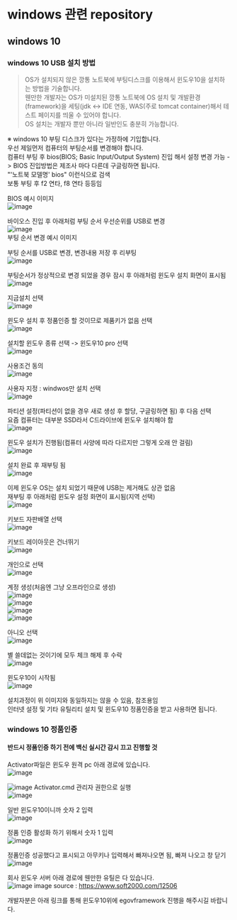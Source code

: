 # windows 관련 repository
## windows 10
### windows 10 USB 설치 방법
>OS가 설치되지 않은 깡통 노트북에 부팅디스크를 이용해서 윈도우10을 설치하는 방법을 기술합니다. <br>
>웬만한 개발자는 OS가 미설치된 깡통 노트북에 OS 설치 및 개발환경(framework)을 세팅(jdk <-> IDE 연동, WAS(주로 tomcat container)해서 테스트 페이지를 띄울 수 있어야 합니다. <br>
>OS 설치는 개발자 뿐만 아니라 일반인도 충분히 가능합니다.

※ windows 10 부팅 디스크가 있다는 가정하에 기입합니다. <br> 
우선 제일먼저 컴퓨터의 부팅순서를 변경해야 합니다. <br>
컴퓨터 부팅 후 bios(BIOS; Basic Input/Output System) 진입 해서 설정 변경 가능 -> BIOS 진입방법은 제조사 마다 다른데 구글링하면 됩니다. <br>
"'노트북 모델명' bios" 이런식으로 검색 <br>
보통 부팅 후 f2 연타, f8 연타 등등임<br>

BIOS 예시 이미지 <br>
![image](https://user-images.githubusercontent.com/44331989/135259116-3413b152-a10a-4703-ad38-270dff73f741.png) <br>

바이오스 진입 후 아래처럼 부팅 순서 우선순위를 USB로 변경 <br>
![image](https://user-images.githubusercontent.com/44331989/135261401-d3c86c38-cf0c-4b0d-8635-a54d18505811.png) <br>
부팅 순서 변경 예시 이미지<br>

부팅 순서를 USB로 변경, 변경내용 저장 후 리부팅 <br>
![image](https://user-images.githubusercontent.com/44331989/135261739-58f212b9-5bcb-4701-b31f-b7f9858732f7.png) <br>

부팅순서가 정상적으로 변경 되었을 경우 잠시 후 아래처럼 윈도우 설치 화면이 표시됨 <br>
![image](https://user-images.githubusercontent.com/44331989/135262279-795207f7-d8d0-48d9-8753-8b1d04d819e4.png) <br>

지금설치 선택 <br>
![image](https://user-images.githubusercontent.com/44331989/135262498-eed01e22-6de7-4aca-800f-e2388aa21c41.png) <br>

윈도우 설치 후 정품인증 할 것이므로 제품키가 없음 선택 <br>
![image](https://user-images.githubusercontent.com/44331989/135262666-5e8b5c7a-743c-4921-8d94-ce29a95f90be.png)

설치할 윈도우 종류 선택 -> 윈도우10 pro 선택 <br>
![image](https://user-images.githubusercontent.com/44331989/135262740-db30e6f7-8510-45d5-9ac8-ac657152cbc7.png)

사용조건 동의 <br>
![image](https://user-images.githubusercontent.com/44331989/135262801-7e5f52a6-0c29-4c9e-9ad6-007ffaf09bf5.png)

사용자 지정 : windwos만 설치 선택 <br>
![image](https://user-images.githubusercontent.com/44331989/135262841-a5316a11-da15-4ce4-96ec-d32211f134f4.png)

파티션 설정(파티션이 없을 경우 새로 생성 후 할당, 구글링하면 됨) 후 다음 선택<br>
요즘 컴퓨터는 대부분 SSD라서 C드라이브에 윈도우 설치해야 함<br>
![image](https://user-images.githubusercontent.com/44331989/135262931-81c1d909-ad2d-4945-bb39-ec41432f7947.png)

윈도우 설치가 진행됨(컴퓨터 사양에 따라 다르지만 그렇게 오래 안 걸림) <br>
![image](https://user-images.githubusercontent.com/44331989/135263121-b6ea27d4-c71b-4ef8-91d2-8070d6e35174.png)

설치 완료 후 재부팅 됨 <br>
![image](https://user-images.githubusercontent.com/44331989/135263171-8ab8a727-8c93-4dfe-9f76-2d91ec0ce116.png)

이제 윈도우 OS는 설치 되었기 때문에 USB는 제거해도 상관 없음 <br>
재부팅 후 아래처럼 윈도우 설정 화면이 표시됨(지역 선택) <br>
![image](https://user-images.githubusercontent.com/44331989/135263399-b8173f3e-18bc-41a0-b263-d3cc6da4a0f9.png)

키보드 자판배열 선택 <br>
![image](https://user-images.githubusercontent.com/44331989/135263672-3eba21be-dd43-4afc-b25a-f8bd91db5810.png)

키보드 레이아웃은 건너뛰기 <br>
![image](https://user-images.githubusercontent.com/44331989/135263847-ee903bc2-6bf0-4965-86df-c93097e2754d.png)

개인으로 선택 <br>
![image](https://user-images.githubusercontent.com/44331989/135263889-ca6fc03d-f0d3-4ca3-87e3-51351d06989f.png)

계정 생성(처음엔 그냥 오프라인으로 생성) <br>
![image](https://user-images.githubusercontent.com/44331989/135263953-c3c30b73-1d40-4466-afed-238345ac1642.png) <br>
![image](https://user-images.githubusercontent.com/44331989/135264000-ca0909ff-9525-498a-bf59-55b17ed9d885.png) <br>
![image](https://user-images.githubusercontent.com/44331989/135264015-f78ba87f-2756-46a4-a4a9-8f555d5e2cb3.png) <br>
![image](https://user-images.githubusercontent.com/44331989/135264035-dc355403-e399-442f-9738-cb1dd5125031.png) <br>

아니오 선택 <br>
![image](https://user-images.githubusercontent.com/44331989/135264057-13ff1edc-bc16-4157-b4d0-77bc2810f8b3.png)

별 쓸데없는 것이기에 모두 체크 해제 후 수락 <br>
![image](https://user-images.githubusercontent.com/44331989/135264104-05f2a111-8f82-4785-ae71-5a8b5a94df38.png)

윈도우10이 시작됨 <br>
![image](https://user-images.githubusercontent.com/44331989/135264197-ac3f0d2c-b30a-4f49-9573-389b721df547.png)

설치과정이 위 이미지와 동일하지는 않을 수 있음, 참조용임 <br>
인터넷 설정 및 기타 유틸리티 설치 및 윈도우10 정품인증을 받고 사용하면 됩니다. <br>

### windows 10 정품인증
#### 반드시 정품인증 하기 전에 백신 실시간 감시 끄고 진행할 것

Activator파일은 윈도우 원격 pc 아래 경로에 있습니다. <br>
![image](https://user-images.githubusercontent.com/44331989/135385778-1cf157d5-e929-485c-a685-2924ac28f7a3.png)

![image](https://user-images.githubusercontent.com/44331989/135384915-7d207f50-4dfb-4a0a-94b2-ac3be8b3cce5.png)
Activator.cmd 관리자 권한으로 실행 <br>
![image](https://user-images.githubusercontent.com/44331989/135385279-6d6baf58-c7be-4ec2-8ea9-cc3c903e4177.png) <br>

일반 윈도우10이니까 숫자 2 입력 <br>
![image](https://user-images.githubusercontent.com/44331989/135385444-f5147908-c329-4eee-996c-d92cce6ce7cf.png) <br>

정품 인증 활성화 하기 위해서 숫자 1 입력 <br>
![image](https://user-images.githubusercontent.com/44331989/135385483-d0d5c60c-b1dd-42ba-833e-f68ab64290c9.png)

정품인증 성공했다고 표시되고 아무키나 입력해서 빠져나오면 됨, 빠져 나오고 창 닫기 <br>
![image](https://user-images.githubusercontent.com/44331989/135385509-3b0c6437-5d6f-401d-bd61-3486d2e878e0.png)




회사 윈도우 서버 아래 경로에 웬만한 유틸은 다 있습니다. <br>
![image](https://user-images.githubusercontent.com/44331989/135368842-3e9eadb3-bc50-4f85-b6d5-a5d414d7cdfc.png)
image source : https://www.soft2000.com/12506 <br>

개발자분은 아래 링크를 통해 윈도우10위에 egovframework 진행을 해주시길 바랍니다. <br>





